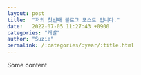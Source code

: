 ```yaml
---
layout: post
title:  "저의 첫번째 블로그 포스트 입니다."
date:   2022-07-05 11:27:43 +0900
categories: "개발"
author: "Suzie"
permalink: /:categories/:year/:title.html
---
```


Some content

